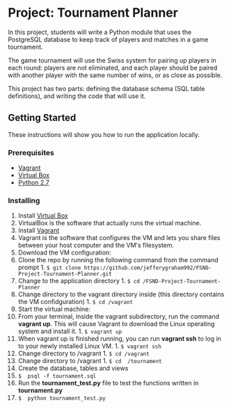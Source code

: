 # Project: Tournament Planner

In this project, students will write a Python module that uses the PostgreSQL database to keep track of players and matches in a game tournament.

The game tournament will use the Swiss system for pairing up players in each round: players are not eliminated, and each player should be paired with another player with the same number of wins, or as close as possible.

This project has two parts: defining the database schema (SQL table definitions), and writing the code that will use it.

## Getting Started

These instructions will show you how to run the application locally.

### Prerequisites

* [Vagrant](https://www.vagrantup.com/)
* [Virtual Box](https://www.virtualbox.org/)
* [Python 2.7](https://www.python.org/downloads/release/python-2713/)

### Installing
1. Install [Virtual Box](https://www.virtualbox.org/)
  1. VirtualBox is the software that actually runs the virtual machine.
2. Install  [Vagrant](https://www.vagrantup.com/)
  1. Vagrant is the software that configures the VM and lets you share files between your host computer and the VM's filesystem.
3. Download the VM configuration:
  1. Clone the repo by running the following command from the command prompt
    1. `$ git clone https://github.com/jefferygraham992/FSND-Project-Tournament-Planner.git`
  2. Change to the  application directory
    1. `$ cd /FSND-Project-Tournament-Planner`
  3. Change directory to the vagrant directory inside (this directory contains the VM confidguration)
    1. `$ cd /vagrant`
4. Start the virtual machine:
  1. From your terminal, inside the vagrant subdirectory, run the command **vagrant up**. This will cause Vagrant to download the Linux operating system and install it.
    1. `$ vagrant up`
  2. When vagrant up is finished running, you can run **vagrant ssh** to log in to your newly installed Linux VM.
    1. `$ vagrant ssh`
  3. Change directory to /vagrant
    1. `$ cd /vagrant`
  4. Change directory to /vagrant
    1. `$ cd  /tournament`
5. Create the database, tables and views
  1. `$  psql -f tournament.sql`
6. Run the **tournament_test.py** file to test the functions written in **tournament.py**
  1. `$  python tournament_test.py`




